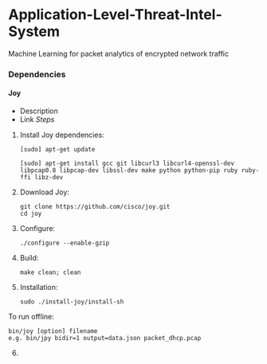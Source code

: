 # Application-Level-Threat-Intel-System
Machine Learning for packet analytics of encrypted network traffic

### Dependencies
#### Joy
- Description
- Link
*Steps*
1. Install Joy dependencies:

       [sudo] apt-get update
      
       [sudo] apt-get install gcc git libcurl3 libcurl4-openssl-dev libpcap0.8 libpcap-dev libssl-dev make python python-pip ruby ruby-ffi libz-dev
      
2. Download Joy:
    
       git clone https://github.com/cisco/joy.git
       cd joy

3.  Configure:

        ./configure --enable-gzip
       
4.  Build:
      
        make clean; clean

5.  Installation:
  
        sudo ./install-joy/install-sh
        
To run offline:
  
    bin/joy [option] filename
    e.g. bin/jpy bidir=1 output=data.json packet_dhcp.pcap

6.
       
       

